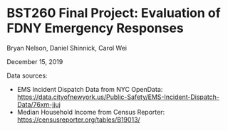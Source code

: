 # BST260 Final Project: Evaluation of FDNY Emergency Responses

Bryan Nelson, Daniel Shinnick, Carol Wei

December 15, 2019

Data sources:
* EMS Incident Dispatch Data from NYC OpenData: https://data.cityofnewyork.us/Public-Safety/EMS-Incident-Dispatch-Data/76xm-jjuj
* Median Household Income from Census Reporter: https://censusreporter.org/tables/B19013/

